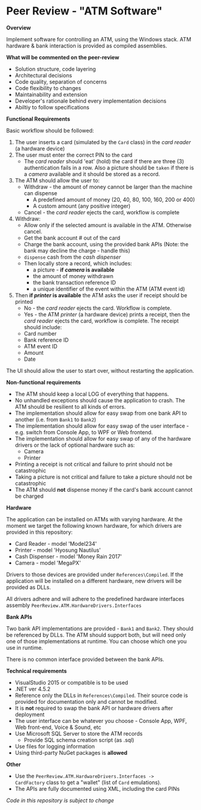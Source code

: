 # Peer Review - "ATM Software"

**Overview**

Implement software for controlling an ATM, using the Windows stack. ATM hardware & bank interaction is provided as compiled assemblies.

**What will be commented on the peer-review**

- Solution structure, code layering
- Architectural decisions
- Code quality, separation of concerns
- Code flexibility to changes
- Maintainability and extension
- Developer's rationale behind every implementation decisions
- Abiltiy to follow specifications

**Functional Requirements**

Basic workflow should be followed:
1. The user inserts a card (simulated by the <code>Card</code> class) in the _card reader_ (a hardware device)
2. The user must enter the correct PIN to the card
   - The _card reader_ should 'eat' (hold) the card if there are three (3) authentication fails in a row. Also a picture should be <code>taken</code> if there is a _camera_ available and it should be stored as a record.
3. The ATM should allow the user to:
   - Withdraw - the amount of money cannot be larger than the machine can dispense
     - A predefined amount of money (20, 40, 80, 100, 160, 200 or 400)
     - A custom amount (any positive integer)
   - Cancel - the _card reader_ ejects the card, workflow is complete
4. Withdraw:
   - Allow only if the selected amount is available in the ATM. Otherwise cancel.
   - Get the bank account # out of the card
   - Charge the bank account, using the provided bank APIs (Note: the bank may decline the charge - handle this)
   - <code>dispense</code> cash from the _cash dispenser_
   - Then locally store a record, which includes:
     - a picture - **if _camera_ is available**
     - the amount of money withdrawn
     - the bank transaction reference ID
     - a unique identifier of the event within the ATM (ATM event id) 
5. Then **if _printer_ is available** the ATM asks the user if receipt should be printed
   - No - the _card reader_ ejects the card. Workflow is complete.
   - Yes - the ATM _printer_ (a hardware device) prints a receipt, then the _card reader_ ejects the card, workflow is complete. The receipt should include:
    - Card number
    - Bank reference ID
    - ATM event ID
    - Amount
    - Date

The UI should allow the user to start over, without restarting the application.

**Non-functional requirements**

- The ATM should keep a local LOG of everything that happens.
- No unhandled exceptions should cause the application to crash. The ATM should be resilient to all kinds of errors.
- The implementation should allow for easy swap from one bank API to another (i.e. from <code>Bank1</code> to <code>Bank2</code>)
- The implementation should allow for easy swap of the user interface - e.g. switch from Console App, to WPF or Web frontend.
- The implementation should allow for easy swap of any of the hardware drivers or the lack of optional hardware such as:
   - Camera
   - Printer
- Printing a receipt is not critical and failure to print should not be catastrophic
- Taking a picture is not critical and failure to take a picture should not be catastrophic
- The ATM should **not** dispense money if the card's bank account cannot be charged


**Hardware**

The application can be installed on ATMs with varying hardware. At the moment we target the following known hardware, for which drivers are provided in this repository:
- Card Reader - model 'Model234'
- Printer - model 'Hyosung Nautilus'
- Cash Dispenser - model 'Money Rain 2017'
- Camera - model 'MegaPX'

Drivers to those devices are provided under <code>References\Compiled</code>. If the application will be installed on a different hardware, new drivers will be provided as DLLs.

All drivers adhere and will adhere to the predefined hardware interfaces assembly <code>PeerReview.ATM.HardwareDrivers.Interfaces</code>
   
 **Bank APIs**
 
 Two bank API implementations are provided - <code>Bank1</code> and <code>Bank2</code>. They should be referenced by DLLs. The ATM should support both, but will need only one of those implementations at runtime. You can choose which one you use in runtime.
 
 There is no common interface provided between the bank APIs.

**Technical requirements**

- VisualStudio 2015 or compatible is to be used
- .NET ver 4.5.2
- Reference only the DLLs in <code>References\Compiled</code>. Their source code is provided for documentation only and cannot be modified.
- It is **not** required to swap the bank API or hardware drivers after deployment
- The user interface can be whatever you choose - Console App, WPF, Web front-end, Voice & Sound, etc
- Use Microsoft SQL Server to store the ATM records
   - Provide SQL schema creation script (as .sql)
- Use files for logging information
- Using third-party NuGet packages is **allowed**

**Other**

- Use the <code>PeerReview.ATM.HardwareDrivers.Interfaces -> CardFactory</code> class to get a "wallet" (list of <code>Card</code> emulations).
- The APIs are fully documented using XML, including the card PINs

_Code in this repository is subject to change_

